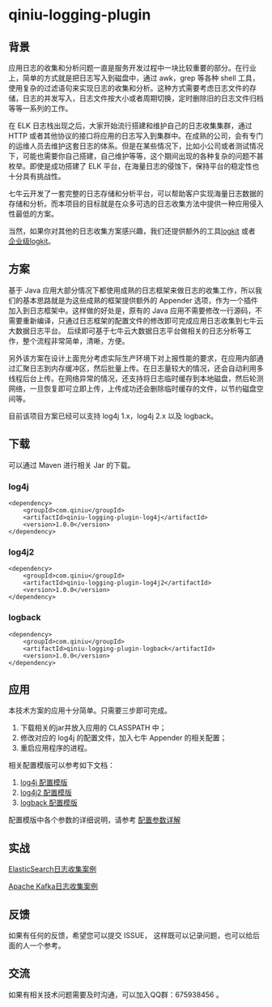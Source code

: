 # qiniu-logging-plugin

## 背景

应用日志的收集和分析问题一直是服务开发过程中一块比较重要的部分。在行业上，简单的方式就是把日志写入到磁盘中，通过 awk，grep 等各种 shell 工具，使用复杂的过滤语句来实现日志的收集和分析。这种方式需要考虑日志文件的存储，日志的并发写入，日志文件按大小或者周期切换，定时删除旧的日志文件归档等等一系列的工作。

在 ELK 日志栈出现之后，大家开始流行搭建和维护自己的日志收集集群，通过 HTTP 或者其他协议的接口将应用的日志写入到集群中。在成熟的公司，会有专门的运维人员去维护这套日志的体系。但是在某些情况下，比如小公司或者测试情况下，可能也需要你自己搭建，自己维护等等，这个期间出现的各种复杂的问题不甚枚举。即使是成功搭建了 ELK 平台，在海量日志的侵蚀下，保持平台的稳定性也十分具有挑战性。

七牛云开发了一套完整的日志存储和分析平台，可以帮助客户实现海量日志数据的存储和分析。而本项目的目标就是在众多可选的日志收集方法中提供一种应用侵入性最低的方案。

当然，如果你对其他的日志收集方案感兴趣，我们还提供额外的工具[logkit](https://github.com/qiniu/logkit) 或者 [企业级logkit](https://logkit-pro.qiniu.com/#/)。

## 方案

基于 Java 应用大部分情况下都使用成熟的日志框架来做日志的收集工作，所以我们的基本思路就是为这些成熟的框架提供额外的 Appender 选项，作为一个插件加入到日志框架中。这样做的好处是，原有的 Java 应用不需要修改一行源码，不需要重新编译，只通过日志框架的配置文件的修改即可完成应用日志收集到七牛云大数据日志平台。
后续即可基于七牛云大数据日志平台做相关的日志分析等工作，整个流程非常简单，清晰，方便。

另外该方案在设计上面充分考虑实际生产环境下对上报性能的要求，在应用内部通过汇聚日志到内存缓冲区，然后批量上传。在日志量较大的情况，还会自动利用多线程后台上传。在网络异常的情况，还支持将日志临时缓存到本地磁盘，然后轮测网络，一旦恢复即可立即上传，上传成功还会删除临时缓存的文件，以节约磁盘空间等。

目前该项目方案已经可以支持 log4j 1.x，log4j 2.x 以及 logback。

## 下载

可以通过 Maven 进行相关 Jar 的下载。

### log4j

```
<dependency>
    <groupId>com.qiniu</groupId>
    <artifactId>qiniu-logging-plugin-log4j</artifactId>
    <version>1.0.0</version>
</dependency>
```

### log4j2

```
<dependency>
    <groupId>com.qiniu</groupId>
    <artifactId>qiniu-logging-plugin-log4j2</artifactId>
    <version>1.0.0</version>
</dependency>
```

### logback

```
<dependency>
    <groupId>com.qiniu</groupId>
    <artifactId>qiniu-logging-plugin-logback</artifactId>
    <version>1.0.0</version>
</dependency>
```

## 应用

本技术方案的应用十分简单。只需要三步即可完成。

1. 下载相关的jar并放入应用的 CLASSPATH 中；
2. 修改对应的 log4j 的配置文件，加入七牛 Appender 的相关配置；
3. 重启应用程序的进程。

相关配置模版可以参考如下文档：

1. [log4j 配置模版](log4j/src/test/resources/)
2. [log4j2 配置模版](log4j2/src/test/resources/)
3. [logback 配置模版](logback/src/test/resources/)

配置模版中各个参数的详细说明，请参考 [配置参数详解](docs/3.配置参数详解.md)

## 实战

[ElasticSearch日志收集案例](https://github.com/jemygraw/qiniu-logging-plugin/wiki/ElasticSearch%E6%97%A5%E5%BF%97%E6%94%B6%E9%9B%86%E6%A1%88%E4%BE%8B)

[Apache Kafka日志收集案例](https://github.com/jemygraw/qiniu-logging-plugin/wiki/Apache-Kafka%E6%97%A5%E5%BF%97%E6%94%B6%E9%9B%86%E6%A1%88%E4%BE%8B)


## 反馈

如果有任何的反馈，希望您可以提交 ISSUE， 这样既可以记录问题，也可以给后面的人一个参考。

## 交流

如果有相关技术问题需要及时沟通，可以加入QQ群：675938456 。

